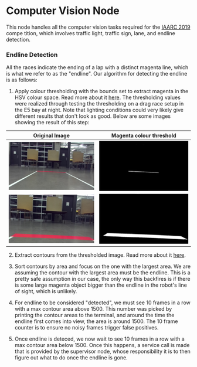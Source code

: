 Computer Vision Node
=========

This node handles all the computer vision tasks required for the [IAARC 2019](https://iarrc.org/) compe tition, which involves traffic light, traffic sign, lane, and endline detection.

### Endline Detection
All the races indicate the ending of a lap with a distinct magenta line, which is what we refer to as the "endline". Our algorithm for detecting the endline is as follows: 

1. Apply colour thresholding with the bounds set to extract magenta in the HSV colour space. Read more about it [here](https://docs.opencv.org/3.4/da/d97/tutorial_threshold_inRange.html). The thresholding values were realized through testing the thresholding on a drag race setup in the E5 bay at night. Note that lighting conditions could very likely give different results that don't look as good. Below are some images showing the result of this step:

Original Image            |  Magenta colour threshold
:------------------------:|:-------------------------:
![](images/endline1.jpg)  |  ![](images/endline1_thres.jpg)
![](images/endline2.jpg)  |  ![](images/endline2_thres.jpg)

2. Extract contours from the thresholded image. Read more about it [here](https://docs.opencv.org/3.4/d4/d73/tutorial_py_contours_begin.html).

3. Sort contours by area and focus on the one with the largest area. We are assuming the contour with the largest area must be the endline. This is a pretty safe assumption in our case, the only way this backfires is if there is some large magenta object bigger than the endline in the robot's line of sight, which is unlikely.

4. For endline to be considered "detected", we must see 10 frames in a row with a max contour area above 1500. This number was picked by printing the contour areas to the terminal, and around the time the endline first comes into view, the area is around 1500. The 10 frame counter is to ensure no noisy frames trigger false positives.

5. Once endline is deteced, we now wait to see 10 frames in a row with a max contour area below 1500. Once this happens, a service call is made that is provided by the supervisor node, whose responsibility it is to then figure out what to do once the endline is gone. 
